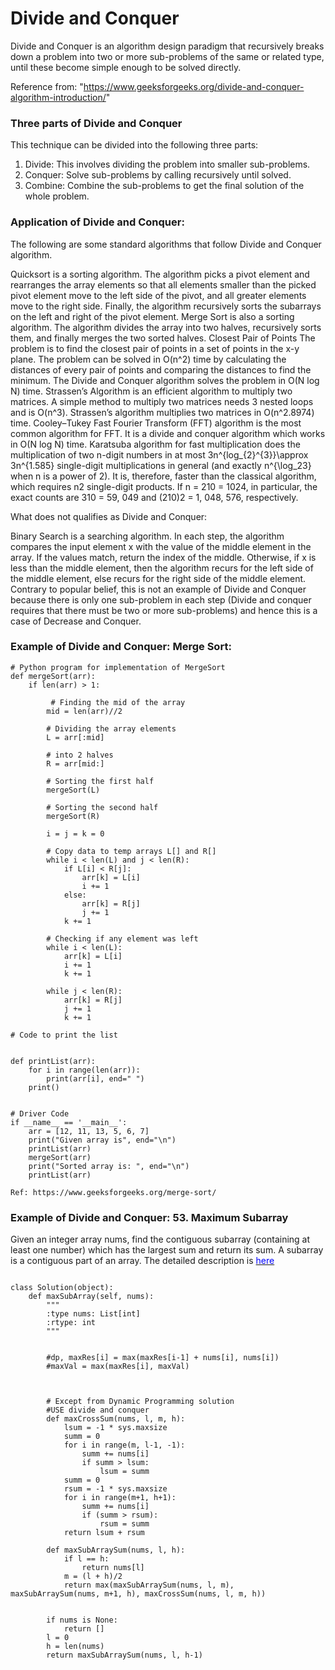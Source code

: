 # Divide and Conquer

Divide and Conquer is an algorithm design paradigm that recursively breaks down a problem into two or more sub-problems of the same or related type, until these become simple enough to be solved directly.


Reference from: "https://www.geeksforgeeks.org/divide-and-conquer-algorithm-introduction/"

### Three parts of Divide and Conquer
This technique can be divided into the following three parts:

 1) Divide: This involves dividing the problem into smaller sub-problems.
 2) Conquer: Solve sub-problems by calling recursively until solved.
 3) Combine: Combine the sub-problems to get the final solution of the whole problem.


### Application of Divide and Conquer:

The following are some standard algorithms that follow Divide and Conquer algorithm.  

Quicksort is a sorting algorithm. The algorithm picks a pivot element and rearranges the array elements so that all elements smaller than the picked pivot element move to the left side of the pivot, and all greater elements move to the right side. Finally, the algorithm recursively sorts the subarrays on the left and right of the pivot element.
Merge Sort is also a sorting algorithm. The algorithm divides the array into two halves, recursively sorts them, and finally merges the two sorted halves.
Closest Pair of Points The problem is to find the closest pair of points in a set of points in the x-y plane. The problem can be solved in O(n^2) time by calculating the distances of every pair of points and comparing the distances to find the minimum. The Divide and Conquer algorithm solves the problem in O(N log N) time.
Strassen’s Algorithm is an efficient algorithm to multiply two matrices. A simple method to multiply two matrices needs 3 nested loops and is O(n^3). Strassen’s algorithm multiplies two matrices in O(n^2.8974) time.
Cooley–Tukey Fast Fourier Transform (FFT) algorithm is the most common algorithm for FFT. It is a divide and conquer algorithm which works in O(N log N) time.
Karatsuba algorithm for fast multiplication does the multiplication of two n-digit numbers in at most
3n^{log_{2}^{3}}\approx 3n^{1.585}
single-digit multiplications in general (and exactly n^{\log_23}    when n is a power of 2). It is, therefore, faster than the classical algorithm, which requires n2 single-digit products. If n = 210 = 1024, in particular, the exact counts are 310 = 59, 049 and (210)2 = 1, 048, 576, respectively.

What does not qualifies as Divide and Conquer:

Binary Search is a searching algorithm. In each step, the algorithm compares the input element x with the value of the middle element in the array. If the values match, return the index of the middle. Otherwise, if x is less than the middle element, then the algorithm recurs for the left side of the middle element, else recurs for the right side of the middle element. Contrary to popular belief, this is not an example of Divide and Conquer because there is only one sub-problem in each step (Divide and conquer requires that there must be two or more sub-problems) and hence this is a case of Decrease and Conquer.


### Example of Divide and Conquer: Merge Sort:

```
# Python program for implementation of MergeSort
def mergeSort(arr):
    if len(arr) > 1:
  
         # Finding the mid of the array
        mid = len(arr)//2
  
        # Dividing the array elements
        L = arr[:mid]
  
        # into 2 halves
        R = arr[mid:]
  
        # Sorting the first half
        mergeSort(L)
  
        # Sorting the second half
        mergeSort(R)
  
        i = j = k = 0
  
        # Copy data to temp arrays L[] and R[]
        while i < len(L) and j < len(R):
            if L[i] < R[j]:
                arr[k] = L[i]
                i += 1
            else:
                arr[k] = R[j]
                j += 1
            k += 1
  
        # Checking if any element was left
        while i < len(L):
            arr[k] = L[i]
            i += 1
            k += 1
  
        while j < len(R):
            arr[k] = R[j]
            j += 1
            k += 1
  
# Code to print the list
  
  
def printList(arr):
    for i in range(len(arr)):
        print(arr[i], end=" ")
    print()
  
  
# Driver Code
if __name__ == '__main__':
    arr = [12, 11, 13, 5, 6, 7]
    print("Given array is", end="\n")
    printList(arr)
    mergeSort(arr)
    print("Sorted array is: ", end="\n")
    printList(arr)

Ref: https://www.geeksforgeeks.org/merge-sort/

```

### Example of Divide and Conquer: 53. Maximum Subarray
Given an integer array nums, find the contiguous subarray (containing at least one number) which has the largest sum and return its sum. A subarray is a contiguous part of an array. The detailed description is [<span style="color:blue;"> here </span>](https://leetcode.com/problems/maximum-subarray/)


```

class Solution(object):
    def maxSubArray(self, nums):
        """
        :type nums: List[int]
        :rtype: int
        """
        
        
        #dp, maxRes[i] = max(maxRes[i-1] + nums[i], nums[i])
        #maxVal = max(maxRes[i], maxVal)
        
    
        
        # Except from Dynamic Programming solution
        #USE divide and conquer
        def maxCrossSum(nums, l, m, h):
            lsum = -1 * sys.maxsize
            summ = 0
            for i in range(m, l-1, -1):
                summ += nums[i]
                if summ > lsum:
                    lsum = summ
            summ = 0
            rsum = -1 * sys.maxsize
            for i in range(m+1, h+1):
                summ += nums[i]
                if (summ > rsum):
                    rsum = summ
            return lsum + rsum
                
        def maxSubArraySum(nums, l, h):
            if l == h:
                return nums[l]
            m = (l + h)/2
            return max(maxSubArraySum(nums, l, m), maxSubArraySum(nums, m+1, h), maxCrossSum(nums, l, m, h))
        
        
        if nums is None:
            return []
        l = 0
        h = len(nums)
        return maxSubArraySum(nums, l, h-1)

```